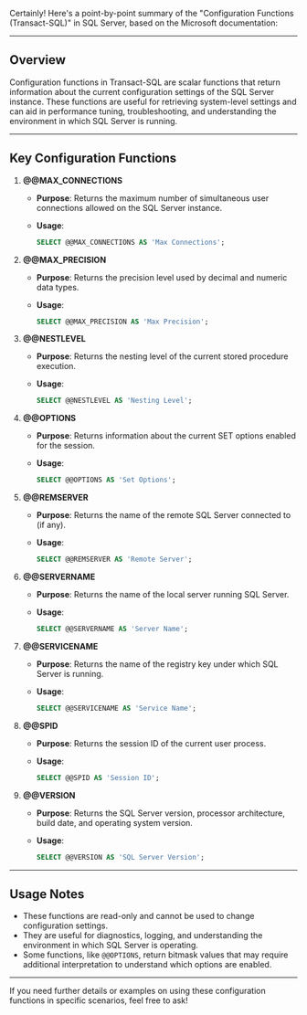 Certainly! Here's a point-by-point summary of the "Configuration Functions (Transact-SQL)" in SQL Server, based on the Microsoft documentation:

---

## Overview

Configuration functions in Transact-SQL are scalar functions that return information about the current configuration settings of the SQL Server instance. These functions are useful for retrieving system-level settings and can aid in performance tuning, troubleshooting, and understanding the environment in which SQL Server is running.

---

## Key Configuration Functions

1. **@@MAX\_CONNECTIONS**

   * **Purpose**: Returns the maximum number of simultaneous user connections allowed on the SQL Server instance.
   * **Usage**:

     ```sql
     SELECT @@MAX_CONNECTIONS AS 'Max Connections';
     ```

2. **@@MAX\_PRECISION**

   * **Purpose**: Returns the precision level used by decimal and numeric data types.
   * **Usage**:

     ```sql
     SELECT @@MAX_PRECISION AS 'Max Precision';
     ```

3. **@@NESTLEVEL**

   * **Purpose**: Returns the nesting level of the current stored procedure execution.
   * **Usage**:

     ```sql
     SELECT @@NESTLEVEL AS 'Nesting Level';
     ```

4. **@@OPTIONS**

   * **Purpose**: Returns information about the current SET options enabled for the session.
   * **Usage**:

     ```sql
     SELECT @@OPTIONS AS 'Set Options';
     ```

5. **@@REMSERVER**

   * **Purpose**: Returns the name of the remote SQL Server connected to (if any).
   * **Usage**:

     ```sql
     SELECT @@REMSERVER AS 'Remote Server';
     ```

6. **@@SERVERNAME**

   * **Purpose**: Returns the name of the local server running SQL Server.
   * **Usage**:

     ```sql
     SELECT @@SERVERNAME AS 'Server Name';
     ```

7. **@@SERVICENAME**

   * **Purpose**: Returns the name of the registry key under which SQL Server is running.
   * **Usage**:

     ```sql
     SELECT @@SERVICENAME AS 'Service Name';
     ```

8. **@@SPID**

   * **Purpose**: Returns the session ID of the current user process.
   * **Usage**:

     ```sql
     SELECT @@SPID AS 'Session ID';
     ```

9. **@@VERSION**

   * **Purpose**: Returns the SQL Server version, processor architecture, build date, and operating system version.
   * **Usage**:

     ```sql
     SELECT @@VERSION AS 'SQL Server Version';
     ```

---

## Usage Notes

* These functions are read-only and cannot be used to change configuration settings.
* They are useful for diagnostics, logging, and understanding the environment in which SQL Server is operating.
* Some functions, like `@@OPTIONS`, return bitmask values that may require additional interpretation to understand which options are enabled.

---

If you need further details or examples on using these configuration functions in specific scenarios, feel free to ask!
